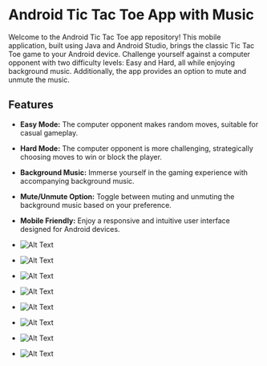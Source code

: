 # Android Tic Tac Toe App with Music

Welcome to the Android Tic Tac Toe app repository! This mobile application, built using Java and Android Studio, brings the classic Tic Tac Toe game to your Android device.
Challenge yourself against a computer opponent with two difficulty levels: Easy and Hard, all while enjoying background music. Additionally, the app provides an option to mute and unmute the music.

## Features

- **Easy Mode:** The computer opponent makes random moves, suitable for casual gameplay.
  
- **Hard Mode:** The computer opponent is more challenging, strategically choosing moves to win or block the player.

- **Background Music:** Immerse yourself in the gaming experience with accompanying background music.

- **Mute/Unmute Option:** Toggle between muting and unmuting the background music based on your preference.

- **Mobile Friendly:** Enjoy a responsive and intuitive user interface designed for Android devices.

- ![Alt Text](readme_image0.jpg)
- ![Alt Text](readme_image1.jpg)
- ![Alt Text](readme_image2.jpg)
- ![Alt Text](readme_image3.jpg)
- ![Alt Text](readme_image_loading.jpg)
- ![Alt Text](readme_image_win.jpg)
- ![Alt Text](readme_image_draw.jpg)
- ![Alt Text](readme_image_lose.jpg)
